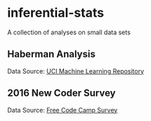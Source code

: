 # inferential-stats
A collection of analyses on small data sets

## Haberman Analysis

Data Source: [UCI Machine Learning Repository](http://archive.ics.uci.edu/ml/datasets/Haberman%27s+Survival)

## 2016 New Coder Survey

Data Source: [Free Code Camp Survey](https://github.com/FreeCodeCamp/2016-new-coder-survey/)